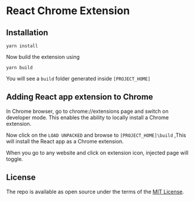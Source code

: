 # React Chrome Extension

## Installation

```
yarn install
```
Now build the extension using
```
yarn build
```
You will see a `build` folder generated inside `[PROJECT_HOME]`

## Adding React app extension to Chrome

In Chrome browser, go to chrome://extensions page and switch on developer mode. This enables the ability to locally install a Chrome extension.

Now click on the `LOAD UNPACKED` and browse to `[PROJECT_HOME]\build` ,This will install the React app as a Chrome extension.

When you go to any website and click on extension icon, injected page will toggle.


## License

The repo is available as open source under the terms of the [MIT License](http://opensource.org/licenses/MIT).
